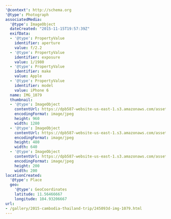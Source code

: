 ```yaml
---
'@context': http://schema.org
'@type': Photograph
associatedMedia:
  '@type': ImageObject
  dateCreated: "2015-11-15T19:57:39Z"
  exifData:
  - '@type': PropertyValue
    identifier: aperture
    value: f/2.2
  - '@type': PropertyValue
    identifier: exposure
    value: 1/1980
  - '@type': PropertyValue
    identifier: make
    value: Apple
  - '@type': PropertyValue
    identifier: model
    value: iPhone 6
  name: IMG_1079
  thumbnail:
  - '@type': ImageObject
    contentUrl: https://dpb587-website-us-east-1.s3.amazonaws.com/asset/gallery/2015-cambodia-thailand-trip/245093d-img-1079~1280.jpg
    encodingFormat: image/jpeg
    height: 960
    width: 1280
  - '@type': ImageObject
    contentUrl: https://dpb587-website-us-east-1.s3.amazonaws.com/asset/gallery/2015-cambodia-thailand-trip/245093d-img-1079~640w.jpg
    encodingFormat: image/jpeg
    height: 480
    width: 640
  - '@type': ImageObject
    contentUrl: https://dpb587-website-us-east-1.s3.amazonaws.com/asset/gallery/2015-cambodia-thailand-trip/245093d-img-1079~200x200.jpg
    encodingFormat: image/jpeg
    height: 200
    width: 200
locationCreated:
  '@type': Place
  geo:
    '@type': GeoCoordinates
    latitude: 11.56466667
    longitude: 104.93206667
url:
- /gallery/2015-cambodia-thailand-trip/245093d-img-1079.html
---
```

